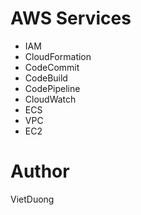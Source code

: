 
# AWS Services
 - IAM
 - CloudFormation
 - CodeCommit
 - CodeBuild
 - CodePipeline
 - CloudWatch
 - ECS
 - VPC
 - EC2


 # Author
VietDuong
